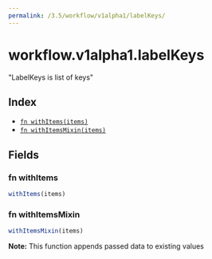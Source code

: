 ```yaml
---
permalink: /3.5/workflow/v1alpha1/labelKeys/
---
```


# workflow.v1alpha1.labelKeys

"LabelKeys is list of keys"

## Index

* [`fn withItems(items)`](#fn-withitems)
* [`fn withItemsMixin(items)`](#fn-withitemsmixin)

## Fields

### fn withItems

```ts
withItems(items)
```



### fn withItemsMixin

```ts
withItemsMixin(items)
```



**Note:** This function appends passed data to existing values